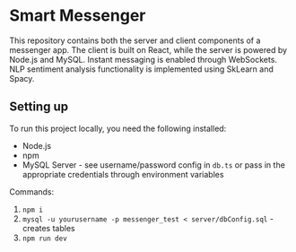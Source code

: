 # Smart Messenger
This repository contains both the server and client components of a messenger app. The client is built on React, while the server is powered by Node.js and MySQL. Instant messaging is enabled through WebSockets. NLP sentiment analysis functionality is implemented using SkLearn and Spacy.

## Setting up

To run this project locally, you need the following installed:
 * Node.js
 * npm
 * MySQL Server - see username/password config in `db.ts` or pass in the appropriate credentials through environment variables

Commands:
 1) `npm i`
 2) `mysql -u yourusername -p messenger_test < server/dbConfig.sql` - creates tables
 3) `npm run dev`

